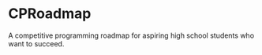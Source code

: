 # CPRoadmap
A competitive programming roadmap for aspiring high school students who want to succeed.
